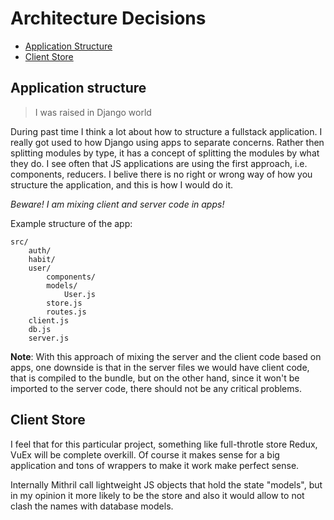 # Architecture Decisions

- [Application Structure](#application-structure)
- [Client Store](#client-store)

## Application structure

> I was raised in Django world

During past time I think a lot about how to structure
a fullstack application.
I really got used to how Django using apps to separate concerns.
Rather then splitting modules by type, it
has a concept of splitting the modules by what they do.
I see often that JS applications are using the first
approach, i.e. components, reducers. I belive there is
no right or wrong way of how you structure the
application, and this is how I would do it.

_Beware! I am mixing client and server code in apps!_

Example structure of the app:

```
src/
    auth/
    habit/
    user/
        components/
        models/
            User.js
        store.js
        routes.js
    client.js
    db.js
    server.js
```

**Note**: With this approach of mixing the server and
the client code based on apps, one downside is that
in the server files we would have client code, that is
compiled to the bundle, but on the other hand, since
it won't be imported to the server code, there should
not be any critical problems.

## Client Store

I feel that for this particular project, something like
full-throtle store Redux, VuEx will be complete overkill.
Of course it makes sense for a big application and tons
of wrappers to make it work make perfect sense.

Internally Mithril call lightweight JS objects that hold
the state "models", but in my opinion it more likely
to be the store and also it would allow to not clash
the names with database models.

